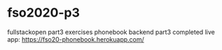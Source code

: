 # fso2020-p3
fullstackopen part3 exercises
phonebook backend part3 completed live app: https://fso20-phonebook.herokuapp.com/
